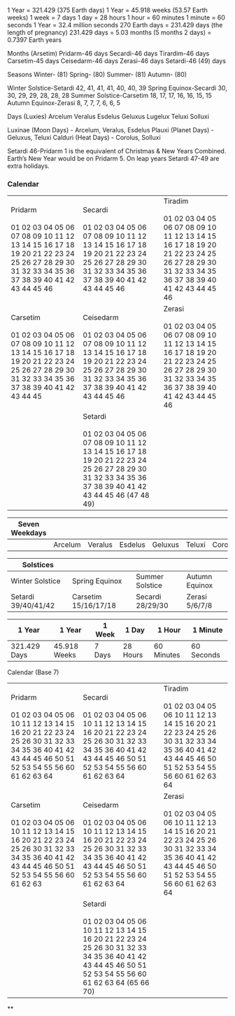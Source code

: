 1 Year = 321.429 (375 Earth days)
1 Year = 45.918 weeks (53.57 Earth weeks)
1 week = 7 days
1 day = 28 hours
1 hour = 60 minutes
1 minute = 60 seconds
1 Year = 32.4 million seconds
270 Earth days = 231.429 days (the length of pregnancy)
231.429 days = 5.03 months (5 months 2 days) = 0.7397 Earth years

Months (Arsetim)
	Pridarm-46 days
	Secardi-46 days
	Tirardim-46 days
	Carsetim-45 days
	Ceisedarm-46 days
	Zerasi-46 days
	Setardi-46 (49) days

Seasons
	Winter- (81)
	Spring- (80)
	Summer- (81)
	Autumn- (80)

Winter Solstice-Setardi 42, 41, 41, 41, 40, 40, 39
Spring Equinox-Secardi 30, 30, 29, 29, 28, 28, 28
Summer Solstice-Carsetim 18, 17, 17, 16, 16, 15, 15
Autumn Equinox-Zerasi 8, 7, 7, 7, 6, 6, 5

Days (Luxies)
Arcelum
Veralus
Esdelus
Geluxus
Lugelux
Teluxi
Solluxi

Luxinae (Moon Days) - Arcelum, Veralus, Esdelus
Plauxi (Planet Days) - Geluxus, Teluxi
Calduri (Heat Days) - Corolus, Solluxi

Setardi 46-Pridarm 1 is the equivalent of Christmas & New Years Combined. Earth’s New Year would be on Pridarm 5. On leap years Setardi 47-49 are extra holidays.

### Calendar 

|   |   |   |
|---|---|---|
|Pridarm<br><br>01 02 03 04 05 06 07 08 09 10 11 12 13 14 15 16 17 18 19 20 21 22 23 24 25 26 27 28 29 30 31 32 33 34 35 36 37 38 39 40 41 42 43 44 45 46|Secardi<br><br>01 02 03 04 05 06 07 08 09 10 11 12 13 14 15 16 17 18 19 20 21 22 23 24 25 26 27 28 29 30 31 32 33 34 35 36 37 38 39 40 41 42 43 44 45 46|Tiradim<br><br>01 02 03 04 05 06 07 08 09 10 11 12 13 14 15 16 17 18 19 20 21 22 23 24 25 26 27 28 29 30 31 32 33 34 35 36 37 38 39 40 41 42 43 44 45 46|
|Carsetim<br><br>01 02 03 04 05 06 07 08 09 10 11 12 13 14 15 16 17 18 19 20 21 22 23 24 25 26 27 28 29 30 31 32 33 34 35 36 37 38 39 40 41 42 43 44 45|Ceisedarm<br><br>01 02 03 04 05 06 07 08 09 10 11 12 13 14 15 16 17 18 19 20 21 22 23 24 25 26 27 28 29 30 31 32 33 34 35 36 37 38 39 40 41 42 43 44 45 46|Zerasi<br><br>01 02 03 04 05 06 07 08 09 10 11 12 13 14 15 16 17 18 19 20 21 22 23 24 25 26 27 28 29 30 31 32 33 34 35 36 37 38 39 40 41 42 43 44 45 46|
||Setardi<br><br>01 02 03 04 05 06 07 08 09 10 11 12 13 14 15 16 17 18 19 20 21 22 23 24 25 26 27 28 29 30 31 32 33 34 35 36 37 38 39 40 41 42 43 44 45 46 (47 48 49)||

  

| Seven Weekdays |         |         |         |         |        |         |         |
| -------------- | ------- | ------- | ------- | ------- | ------ | ------- | ------- |
|                | Arcelum | Veralus | Esdelus | Geluxus | Teluxi | Corolus | Solluxi |

  

| Solstices           |                      |                  |                |
| ------------------- | -------------------- | ---------------- | -------------- |
| Winter Solstice     | Spring Equinox       | Summer Solstice  | Autumn Equinox |
| Setardi 39/40/41/42 | Carsetim 15/16/17/18 | Secardi 28/29/30 | Zerasi 5/6/7/8 |

  

| 1 Year       | 1 Year       | 1 Week | 1 Day    | 1 Hour     | 1 Minute   |
| ------------ | ------------ | ------ | -------- | ---------- | ---------- |
| 321.429 Days | 45.918 Weeks | 7 Days | 28 Hours | 60 Minutes | 60 Seconds |

Calendar (Base 7)

|   |   |   |
|---|---|---|
|Pridarm<br><br>01 02 03 04 05 06 10 11 12 13 14 15 16 20 21 22 23 24 25 26 30 31 32 33 34 35 36 40 41 42 43 44 45 46 50 51 52 53 54 55 56 60 61 62 63 64|Secardi<br><br>01 02 03 04 05 06 10 11 12 13 14 15 16 20 21 22 23 24 25 26 30 31 32 33 34 35 36 40 41 42 43 44 45 46 50 51 52 53 54 55 56 60 61 62 63 64|Tiradim<br><br>01 02 03 04 05 06 10 11 12 13 14 15 16 20 21 22 23 24 25 26 30 31 32 33 34 35 36 40 41 42 43 44 45 46 50 51 52 53 54 55 56 60 61 62 63 64|
|Carsetim<br><br>01 02 03 04 05 06 10 11 12 13 14 15 16 20 21 22 23 24 25 26 30 31 32 33 34 35 36 40 41 42 43 44 45 46 50 51 52 53 54 55 56 60 61 62 63|Ceisedarm<br><br>01 02 03 04 05 06 10 11 12 13 14 15 16 20 21 22 23 24 25 26 30 31 32 33 34 35 36 40 41 42 43 44 45 46 50 51 52 53 54 55 56 60 61 62 63 64|Zerasi<br><br>01 02 03 04 05 06 10 11 12 13 14 15 16 20 21 22 23 24 25 26 30 31 32 33 34 35 36 40 41 42 43 44 45 46 50 51 52 53 54 55 56 60 61 62 63 64|
||Setardi<br><br>01 02 03 04 05 06 10 11 12 13 14 15 16 20 21 22 23 24 25 26 30 31 32 33 34 35 36 40 41 42 43 44 45 46 50 51 52 53 54 55 56 60 61 62 63 64 (65 66 70)||



**